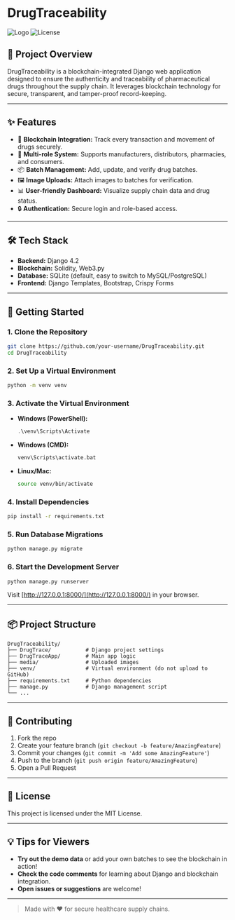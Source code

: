 # DrugTraceability

![Logo](https://img.shields.io/badge/Django-4.2-green?style=flat-square) ![License](https://img.shields.io/badge/license-MIT-blue.svg)

## 🚀 Project Overview
DrugTraceability is a blockchain-integrated Django web application designed to ensure the authenticity and traceability of pharmaceutical drugs throughout the supply chain. It leverages blockchain technology for secure, transparent, and tamper-proof record-keeping.

---

## ✨ Features
- 🔗 **Blockchain Integration:** Track every transaction and movement of drugs securely.
- 🏥 **Multi-role System:** Supports manufacturers, distributors, pharmacies, and consumers.
- 📦 **Batch Management:** Add, update, and verify drug batches.
- 🖼️ **Image Uploads:** Attach images to batches for verification.
- 📊 **User-friendly Dashboard:** Visualize supply chain data and drug status.
- 🔒 **Authentication:** Secure login and role-based access.

---

## 🛠️ Tech Stack
- **Backend:** Django 4.2
- **Blockchain:** Solidity, Web3.py
- **Database:** SQLite (default, easy to switch to MySQL/PostgreSQL)
- **Frontend:** Django Templates, Bootstrap, Crispy Forms

---

## 🏁 Getting Started

### 1. Clone the Repository
```bash
git clone https://github.com/your-username/DrugTraceability.git
cd DrugTraceability
```

### 2. Set Up a Virtual Environment
```bash
python -m venv venv
```

### 3. Activate the Virtual Environment
- **Windows (PowerShell):**
  ```powershell
  .\venv\Scripts\Activate
  ```
- **Windows (CMD):**
  ```cmd
  venv\Scripts\activate.bat
  ```
- **Linux/Mac:**
  ```bash
  source venv/bin/activate
  ```

### 4. Install Dependencies
```bash
pip install -r requirements.txt
```

### 5. Run Database Migrations
```bash
python manage.py migrate
```

### 6. Start the Development Server
```bash
python manage.py runserver
```

Visit [http://127.0.0.1:8000/](http://127.0.0.1:8000/) in your browser.

---

## 📦 Project Structure
```
DrugTraceability/
├── DrugTrace/           # Django project settings
├── DrugTraceApp/        # Main app logic
├── media/               # Uploaded images
├── venv/                # Virtual environment (do not upload to GitHub)
├── requirements.txt     # Python dependencies
├── manage.py            # Django management script
└── ...
```

---

## 🤝 Contributing
1. Fork the repo
2. Create your feature branch (`git checkout -b feature/AmazingFeature`)
3. Commit your changes (`git commit -m 'Add some AmazingFeature'`)
4. Push to the branch (`git push origin feature/AmazingFeature`)
5. Open a Pull Request

---

## 📝 License
This project is licensed under the MIT License.

---

## 💡 Tips for Viewers
- **Try out the demo data** or add your own batches to see the blockchain in action!
- **Check the code comments** for learning about Django and blockchain integration.
- **Open issues or suggestions** are welcome!

---

> Made with ❤️ for secure healthcare supply chains. 